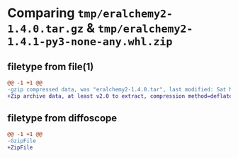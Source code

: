 # Comparing `tmp/eralchemy2-1.4.0.tar.gz` & `tmp/eralchemy2-1.4.1-py3-none-any.whl.zip`

## filetype from file(1)

```diff
@@ -1 +1 @@
-gzip compressed data, was "eralchemy2-1.4.0.tar", last modified: Sat May 11 20:30:12 2024, max compression
+Zip archive data, at least v2.0 to extract, compression method=deflate
```

## filetype from diffoscope

```diff
@@ -1 +1 @@
-GzipFile
+ZipFile
```

